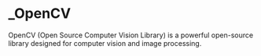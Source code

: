 # _OpenCV
OpenCV (Open Source Computer Vision Library) is a powerful open-source library designed for computer vision and image processing.
